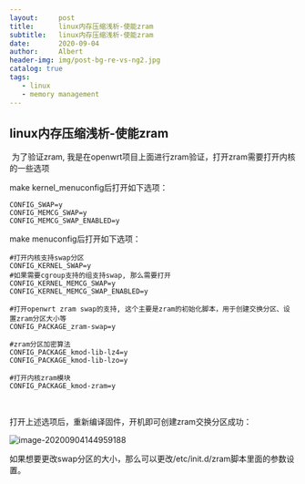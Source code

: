 ```yaml
---
layout:     post
title:      linux内存压缩浅析-使能zram
subtitle:   linux内存压缩浅析-使能zram
date:       2020-09-04
author:     Albert
header-img: img/post-bg-re-vs-ng2.jpg
catalog: true
tags:
   - linux
   - memory management  
---
```


## linux内存压缩浅析-使能zram

​         为了验证zram,  我是在openwrt项目上面进行zram验证，打开zram需要打开内核的一些选项

make kernel_menuconfig后打开如下选项：

```
CONFIG_SWAP=y
CONFIG_MEMCG_SWAP=y
CONFIG_MEMCG_SWAP_ENABLED=y
```

make menuconfig后打开如下选项：

```
#打开内核支持swap分区
CONFIG_KERNEL_SWAP=y
#如果需要cgroup支持的组支持swap, 那么需要打开
CONFIG_KERNEL_MEMCG_SWAP=y
CONFIG_KERNEL_MEMCG_SWAP_ENABLED=y

#打开openwrt zram swap的支持, 这个主要是zram的初始化脚本，用于创建交换分区、设置zram分区大小等
CONFIG_PACKAGE_zram-swap=y

#zram分区加密算法
CONFIG_PACKAGE_kmod-lib-lz4=y
CONFIG_PACKAGE_kmod-lib-lzo=y

#打开内核zram模块
CONFIG_PACKAGE_kmod-zram=y
```

​       

打开上述选项后，重新编译固件，开机即可创建zram交换分区成功：

![image-20200904144959188](https://gitee.com/cclinuxer/blog_image/raw/master/image/image-20200904144959188.png)

如果想要更改swap分区的大小，那么可以更改/etc/init.d/zram脚本里面的参数设置。

